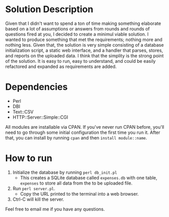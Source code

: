 # Solution Description
Given that I didn't want to spend a ton of time making something elaborate based on a lot of assumptions or answers from rounds and rounds of questions fired at you, I decided to create a minimul viable solution.  I wanted to produce something that met the requirements; nothing more and nothing less.  Given that, the solution is very simple consisting of a database initialization script, a static web interface, and a handler that parses, stores, and reports on the uploaded data.  I think that the simplity is the strong point of the solution.  It is easy to run, easy to understand, and could be easily refactored and expanded as requirements are added.

# Dependencies
* Perl
* DBI
* Text::CSV
* HTTP::Server::Simple::CGI

All modules are installable via CPAN.  If you've never run CPAN before, you'll need to go through some initial configuration the first time you run it.  After that, you can install by running ``cpan`` and then ``install module::name``.

# How to run

1. Initialize the database by running ``perl db_init.pl``
	* This creates a SQLite database called ``expenses.db`` with one table, ``expenses`` to store all data from the to be uploaded file.
2. Run ``perl server.pl``.
	* Copy the URL printed to the terminal into a web browser.
3. Ctrl-C will kill the server.

Feel free to email me if you have any questions.
